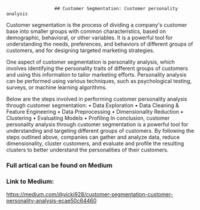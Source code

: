                       ## Customer Segmentation: Customer personality analysis

Customer segmentation is the process of dividing a company's customer base into smaller groups with common characteristics, based on demographic, behavioral, or other variables. It is a powerful tool for understanding the needs, preferences, and behaviors of different groups of customers, and for designing targeted marketing strategies.

One aspect of customer segmentation is personality analysis, which involves identifying the personality traits of different groups of customers and using this information to tailor marketing efforts. Personality analysis can be performed using various techniques, such as psychological testing, surveys, or machine learning algorithms.

Below are the steps involved in performing customer personality analysis through customer segmentation:
                 •  Data Exploration
                 •  Data Cleaning & Feature Engineering
                 •	Data Preprocessing
                 •	Dimensionality Reduction
                 •	Clustering
                 •	Evaluating Models
                 •	Profiling
In conclusion, customer personality analysis through customer segmentation is a powerful tool for understanding and targeting different groups of customers. By following the steps outlined above, companies can gather and analyze data, reduce dimensionality, cluster customers, and evaluate and profile the resulting clusters to better understand the personalities of their customers.



### Full artical can be found on Medium 

### Link to Medium: 

https://medium.com/@vicki928/customer-segmentation-customer-personality-analysis-ecae50c64460
